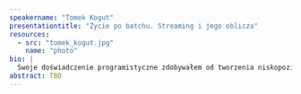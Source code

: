 ```yaml
---
speakername: "Tomek Kogut"
presentationtitle: "Życie po batchu. Streaming i jego oblicza"
resources:
  - src: "tomek_kogut.jpg"
    name: "photo"
bio: |
  Swoje doświadczenie programistyczne zdobywałem od tworzenia niskopoziomowych modułów kernela w C/C++ przez systemy telekomunikacyjne napisane w Javie EE po ETL big datowe. Obecnie moim ulubionym językiem programowania od 2011 jest Scala. Lubię i cenię podejście funkcyjne do programowania staram się jednak ciągle mieć oko na wydajność tworzonych rozwiązań. W codziennej pracy w roli Senior Software Engineer w dziale badawczym firmy Adform, próbuję zbudować wraz ze swoim zespołem jak najlepszą platformę do wdrażania algorytmów uczenia maszynowego.
abstract: TBD
---
```

